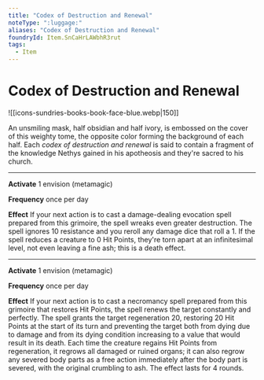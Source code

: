 ```yaml
---
title: "Codex of Destruction and Renewal"
noteType: ":luggage:"
aliases: "Codex of Destruction and Renewal"
foundryId: Item.SnCaHrLAWbhR3rut
tags:
  - Item
---
```


# Codex of Destruction and Renewal
![[icons-sundries-books-book-face-blue.webp|150]]

An unsmiling mask, half obsidian and half ivory, is embossed on the cover of this weighty tome, the opposite color forming the background of each half. Each _codex of destruction and renewal_ is said to contain a fragment of the knowledge Nethys gained in his apotheosis and they're sacred to his church.

* * *

**Activate** 1 envision (metamagic)

**Frequency** once per day

**Effect** If your next action is to cast a damage-dealing evocation spell prepared from this grimoire, the spell wreaks even greater destruction. The spell ignores 10 resistance and you reroll any damage dice that roll a 1. If the spell reduces a creature to 0 Hit Points, they're torn apart at an infinitesimal level, not even leaving a fine ash; this is a death effect.

* * *

**Activate** 1 envision (metamagic)

**Frequency** once per day

**Effect** If your next action is to cast a necromancy spell prepared from this grimoire that restores Hit Points, the spell renews the target constantly and perfectly. The spell grants the target regeneration 20, restoring 20 Hit Points at the start of its turn and preventing the target both from dying due to damage and from its dying condition increasing to a value that would result in its death. Each time the creature regains Hit Points from regeneration, it regrows all damaged or ruined organs; it can also regrow any severed body parts as a free action immediately after the body part is severed, with the original crumbling to ash. The effect lasts for 4 rounds.


